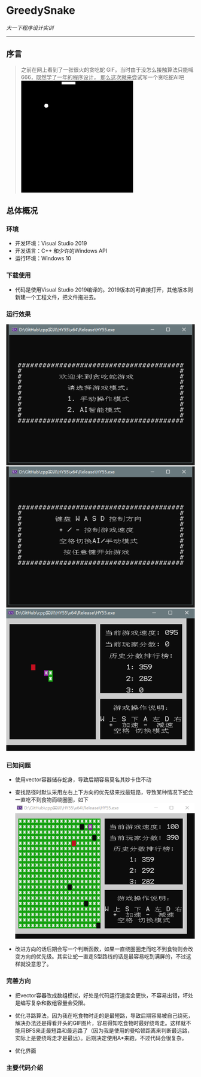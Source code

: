 # GreedySnake

  *大一下程序设计实训*

---

## 序言

> 之前在网上看到了一张很火的贪吃蛇 GIF。当时由于没怎么接触算法只能喊666，既然学了一年的程序设计， 那么这次就来尝试写一个贪吃蛇AI吧
![others](pictures/others.gif)


## 总体概况



### 环境
- 开发环境：Visual Studio 2019
- 开发语言：C++ 和少许的Windows API
- 运行环境：Windows 10


### 下载使用

- 代码是使用Visual Studio 2019编译的。2019版本的可直接打开，其他版本则新建一个工程文件，把文件拖进去。

### 运行效果

![图片1](pictures/snake1.bmp)
![图片2](pictures/snake2.bmp)
![gif1](pictures/snake.gif)


### 已知问题

- 使用vector容器储存蛇身，导致后期容易莫名其妙卡住不动

- 查找路径时默认采用左右上下方向的优先级来找最短路，导致某种情况下蛇会一直吃不到食物而绕圈圈，如下![卡死](pictures/kasi.gif)

- 改进方向的话后期会写一个判断函数，如果一直绕圈圈走而吃不到食物则会改变方向的优先级。其实让蛇一直走S型路线的话是最容易吃到满屏的，不过这样就没意思了。





### 完善方向

- 把vector容器改成数组模拟，好处是代码运行速度会更快，不容易出错，坏处是编写复杂和数组容量会受限。

- 优化寻路算法，因为我在吃食物时走的是最短路，导致后期容易被自己绕死，解决办法还是得看开头的GIF图片，容易得知吃食物时最好绕弯走。这样就不能用BFS来走最短路和最远路了（因为我是使用的曼哈顿距离来判断最远路，实际上是要绕弯走才是最远）。后期决定使用A*来跑，不过代码会很复杂。

- 优化界面


### 主要代码介绍


